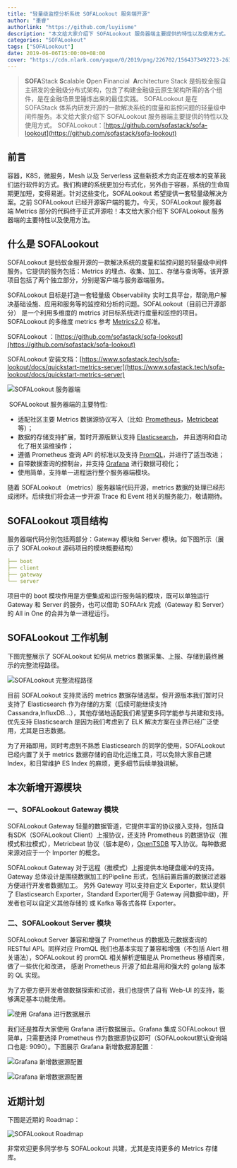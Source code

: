 ```yaml
---
title: "轻量级监控分析系统 SOFALookout 服务端开源"
author: "墨睿"
authorlink: "https://github.com/luyiisme"
description: "本文给大家介绍下 SOFALookout 服务器端主要提供的特性以及使用方式。"
categories: "SOFALookout"
tags: ["SOFALookout"]
date: 2019-06-06T15:00:00+08:00
cover: "https://cdn.nlark.com/yuque/0/2019/png/226702/1564373492723-263b709a-4af8-452d-ba85-ec40bb359881.png"
---
```


> **SOFA**Stack
> **S**calable **O**pen **F**inancial  **A**rchitecture Stack 是蚂蚁金服自主研发的金融级分布式架构，包含了构建金融级云原生架构所需的各个组件，是在金融场景里锤炼出来的最佳实践。
> SOFALookout 是在 SOFAStack 体系内研发开源的一款解决系统的度量和监控问题的轻量级中间件服务。本文给大家介绍下 SOFALookout 服务器端主要提供的特性以及使用方式。
> SOFALookout：[https://github.com/sofastack/sofa-lookout](https://github.com/sofastack/sofa-lookout)

## 前言

容器，K8S，微服务，Mesh 以及 Serverless 这些新技术方向正在根本的变革我们运行软件的方式。我们构建的系统更加分布式化，另外由于容器，系统的生命周期更加短，变得易逝。针对这些变化，SOFALookout 希望提供一套轻量级解决方案。之前 SOFALookout 已经开源客户端的能力。今天，SOFALookout 服务器端 Metrics 部分的代码终于正式开源啦！本文给大家介绍下 SOFALookout 服务器端的主要特性以及使用方法。

## 什么是 SOFALookout

SOFALookout 是蚂蚁金服开源的一款解决系统的度量和监控问题的轻量级中间件服务。它提供的服务包括：Metrics 的埋点、收集、加工、存储与查询等。该开源项目包括了两个独立部分，分别是客户端与服务器端服务。

SOFALookout 目标是打造一套轻量级 Observability 实时工具平台，帮助用户解决基础设施、应用和服务等的监控和分析的问题。SOFALookout（目前已开源部分） 是一个利用多维度的 metrics 对目标系统进行度量和监控的项目。SOFALookout 的多维度 metrics 参考 [Metrics2.0](http://metrics20.org/) 标准。

SOFALookout ：[https://github.com/sofastack/sofa-lookout](https://github.com/sofastack/sofa-lookout)

SOFALookout 安装文档：[https://www.sofastack.tech/sofa-lookout/docs/quickstart-metrics-server](https://www.sofastack.tech/sofa-lookout/docs/quickstart-metrics-server)

![SOFALookout 服务器端](https://cdn.nlark.com/yuque/0/2019/png/226702/1559274714955-5a47ea6c-0398-4fb7-b063-cc20584016ca.png)

 SOFALookout 服务器端的主要特性:

- 适配社区主要 Metrics 数据源协议写入（比如: [Prometheus](https://prometheus.io)，[Metricbeat](https://www.elastic.co/guide/en/beats/metricbeat/6.4/index.html) 等）；
- 数据的存储支持扩展，暂时开源版默认支持 [Elasticsearch](https://www.elastic.co/cn/products/elasticsearch)， 并且透明和自动化了相关运维操作；
- 遵循 Prometheus 查询 API 的标准以及支持 [PromQL](https://prometheus.io/docs/prometheus/latest/querying/basics/)，并进行了适当改进；
- 自带数据查询的控制台，并支持 [Grafana](https://grafana.com/) 进行数据可视化；
- 使用简单，支持单一进程运行整个服务器端模块。

随着 SOFALookout （metrics）服务器端代码开源，metrics 数据的处理已经形成闭环。后续我们将会进一步开源 Trace 和 Event 相关的服务能力，敬请期待。

## SOFALookout 项目结构

服务器端代码分别包括两部分：Gateway 模块和 Server 模块。如下图所示（展示了 SOFALookout 源码项目的模块概要结构）

```yaml
├── boot
├── client
├── gateway
└── server
```

项目中的 boot 模块作用是方便集成和运行服务端的模块，既可以单独运行 Gateway 和 Server 的服务，也可以借助 SOFAArk 完成（Gateway 和 Server）的 All in One 的合并为单一进程运行。

## SOFALookout 工作机制

下图完整展示了 SOFALookout 如何从 metrics 数据采集、上报、存储到最终展示的完整流程路径。

![SOFALookout 完整流程路径](https://cdn.nlark.com/yuque/0/2019/png/226702/1559288182684-65e30216-a402-49a2-a8ec-ca2b19d7e52d.png)

目前 SOFALookout 支持灵活的 metrics 数据存储选型。但开源版本我们暂时只支持了 Elasticsearch 作为存储的方案（后续可能继续支持 Cassandra,InfluxDB...），其他存储地适配我们希望更多同学能参与共建和支持。优先支持 Elasticsearch 是因为我们考虑到了 ELK 解决方案在业界已经广泛使用，尤其是日志数据。

为了开箱即用，同时考虑到不熟悉 Elasticsearch 的同学的使用，SOFALookout已经内置了关于 metrics 数据存储的自动化运维工具，可以免除大家自己建 Index，和日常维护 ES Index 的麻烦，更多细节后续单独讲解。

## 本次新增开源模块

### 一、SOFALookout Gateway 模块

SOFALookout Gateway 轻量的数据管道，它提供丰富的协议接入支持，包括自有SDK（SOFALookout Client）上报协议，还支持 Prometheus 的数据协议（推模式和拉模式），Metricbeat 协议（版本是6），[OpenTSDB](http://opentsdb.net/) 写入协议。每种数据来源对应于一个 Importer 的概念。

SOFALookout Gateway 对于远程（推模式）上报提供本地硬盘缓冲的支持。Gateway 总体设计是围绕数据加工的Pipeline 形式，包括前置后置的数据过滤器方便进行开发者数据加工。 另外 Gateway 可以支持自定义 Exporter，默认提供了 Elasticsearch Exporter，Standard Exporter(用于 Gateway 间数据中继)，开发者也可以自定义其他存储的 或 Kafka 等各式各样 Exporter。

### 二、SOFALookout Server 模块

SOFALookout Server 兼容和增强了 Prometheus 的数据及元数据查询的 RESTful API。同样对应 PromQL 我们也基本实现了兼容和增强（不包括 Alert 相关语法），SOFALookout 的 promQL 相关解析逻辑是从 Prometheus 移植而来，做了一些优化和改进， 感谢 Prometheus 开源了如此易用和强大的 golang 版本的 QL 实现。

为了方便方便开发者做数据探索和试验，我们也提供了自有 Web-UI 的支持，能够满足基本功能使用。

![使用 Grafana 进行数据展示](https://cdn.nlark.com/yuque/0/2019/png/226702/1559274714875-0b357052-723a-42d0-9a66-c4c215437d33.png)

我们还是推荐大家使用 Grafana 进行数据展示。Grafana 集成 SOFALookout 很简单，只需要选择 Prometheus 作为数据源协议即可（SOFALookout默认查询端口也是: 9090）。下图展示 Grafana 新增数据源配置：

![Grafana 新增数据源配置](https://cdn.nlark.com/yuque/0/2019/png/226702/1559274714921-2adeb4d2-0d38-4b01-9c6c-c05c11d4163a.png)

![Grafana 新增数据源配置](https://cdn.nlark.com/yuque/0/2019/png/226702/1559274714883-d89cfbab-b55c-4144-90fd-12371edbe599.png)

## 近期计划

下图是近期的 Roadmap：

![SOFALookout Roadmap](https://cdn.nlark.com/yuque/0/2019/png/364178/1559285796078-fdf62215-9295-49f6-8243-dca77f028498.png)

非常欢迎更多同学参与 SOFALookout 共建，尤其是支持更多的 Metrics 存储库。